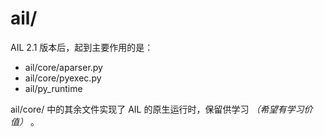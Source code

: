 # ail/

AIL 2.1 版本后，起到主要作用的是：

- ail/core/aparser.py
- ail/core/pyexec.py
- ail/py_runtime

ail/core/ 中的其余文件实现了 AIL 的原生运行时，保留供学习 *（希望有学习价值）* 。

